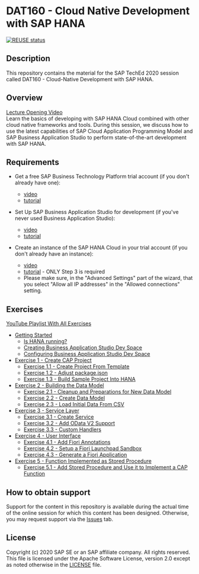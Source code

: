 # DAT160 - Cloud Native Development with SAP HANA

[![REUSE status](https://api.reuse.software/badge/github.com/SAP-samples/teched2020-DAT160)](https://api.reuse.software/info/github.com/SAP-samples/teched2020-DAT160)

## Description

This repository contains the material for the SAP TechEd 2020 session called DAT160 - Cloud-Native Development with SAP HANA.

## Overview

[Lecture Opening Video](https://youtu.be/Ugt_my8BK_4)</br>
Learn the basics of developing with SAP HANA Cloud combined with other cloud native frameworks and tools. During this session, we discuss how to use the latest capabilities of SAP Cloud Application Programming Model and SAP Business Application Studio to perform state-of-the-art development with SAP HANA.

## Requirements

* Get a free SAP Business Technology Platform trial account (if you don't already have one): 
  * [video](https://youtu.be/n5luSQKYvQQ) 
  * [tutorial](https://developers.sap.com/tutorials/hcp-create-trial-account.html) 

* Set Up SAP Business Application Studio for development (if you've never used Business Application Studio): 
  * [video](https://youtu.be/WW6z4AnYriw)
  * [tutorial](https://developers.sap.com/tutorials/appstudio-onboarding.html) 

* Create an instance of the SAP HANA Cloud in your trial account (if you don't already have an instance):
  * [video](https://youtu.be/Lv_40d1ZtsM)
  * [tutorial](https://developers.sap.com/tutorials/hana-trial-advanced-analytics.html#b2b892a4-5efa-4498-854d-b8b1417a455a) - ONLY Step 3 is required
  * Please make sure, in the "Advanced Settings" part of the wizard, that you select "Allow all IP addresses" in the "Allowed connections" setting. 

## Exercises

[YouTube Playlist With All Exercises](https://www.youtube.com/playlist?list=PL6RpkC85SLQALP9z-q5-vNBFNIy1EEc1q)

* [Getting Started](exercises/ex0/)
  * [Is HANA running?](exercises/ex0#is-hana-running)
  * [Creating Business Application Studio Dev Space](exercises/ex0#creating-business-application-studio-dev-space)
  * [Configuring Business Application Studio Dev Space](exercises/ex0#configuring-business-application-studio-dev-space)
* [Exercise 1 - Create CAP Project](exercises/ex1/)
  * [Exercise 1.1 - Create Project From Template](exercises/ex1#exercise-11-create-project-from-template)
  * [Exercise 1.2 - Adjust package.json](exercises/ex1#exercise-12-adjust-packagejson)
  * [Exercise 1.3 - Build Sample Project Into HANA](exercises/ex1#exercise-13-build-sample-project-into-hana)
* [Exercise 2 - Building the Data Model](exercises/ex2/)
  * [Exercise 2.1 - Cleanup and Preparations for New Data Model](exercises/ex2#exercise-21-cleanup-and-preparations-fo-new-data-model)
  * [Exercise 2.2 - Create Data Model](exercises/ex2#exercise-22-create-data-model)
  * [Exercise 2.3 - Load Initial Data From CSV](exercises/ex2#exercise-23-load-initial-data-from-csv)
* [Exercise 3 - Service Layer](exercises/ex3/)
  * [Exercise 3.1 - Create Service](exercises/ex3#exercise-31-create-service)
  * [Exercise 3.2 - Add OData V2 Support](exercises/ex3#exercise-32-add-odata-v2-support)
  * [Exercise 3.3 - Custom Handlers](exercises/ex3#exercise-33-custom-handlers)
* [Exercise 4 - User Interface](exercises/ex4/)
  * [Exercise 4.1 - Add Fiori Annotations](exercises/ex4#exercise-41-add-fiori-annotations)
  * [Exercise 4.2 - Setup a Fiori Launchpad Sandbox](exercises/ex4#exercise-42-setup-a-fiori-launchpad-sandbox)
  * [Exercise 4.3 - Generate a Fiori Application](exercises/ex4#exercise-43-generate-a-fiori-application)
* [Exercise 5 - Function Implemented as Stored Procedure](exercises/ex5/)
  * [Exercise 5.1 - Add Stored Procedure and Use it to Implement a CAP Function](exercises/ex5#exercise-51-add-stored-procedure-and-use-it-to-implement-a-cap-function)

## How to obtain support

Support for the content in this repository is available during the actual time of the online session for which this content has been designed. Otherwise, you may request support via the [Issues](../../issues) tab.

## License

Copyright (c) 2020 SAP SE or an SAP affiliate company. All rights reserved. This file is licensed under the Apache Software License, version 2.0 except as noted otherwise in the [LICENSE](LICENSES/Apache-2.0.txt) file.

